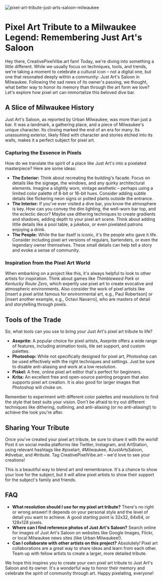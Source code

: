 ![pixel-art-tribute-just-arts-saloon-milwaukee](https://images.pexels.com/photos/33409064/pexels-photo-33409064.jpeg?auto=compress&cs=tinysrgb&fit=crop&h=627&w=1200)

# Pixel Art Tribute to a Milwaukee Legend: Remembering Just Art's Saloon

Hey there, CreativePixelVibe.art fam! Today, we're diving into something a little different. While we usually focus on techniques, tools, and trends, we're taking a moment to celebrate a cultural icon – not a digital one, but one that resonated deeply within a community: Just Art's Saloon in Milwaukee. Following the sad news of its owner's passing, we thought, what better way to honor its memory than through the art form we love? Let's explore how pixel art can immortalize this beloved dive bar.

## A Slice of Milwaukee History

Just Art's Saloon, as reported by Urban Milwaukee, was more than just a bar. It was a landmark, a gathering place, and a piece of Milwaukee's unique character. Its closing marked the end of an era for many. Its unassuming exterior, likely filled with character and stories etched into its walls, makes it a perfect subject for pixel art.

### Capturing the Essence in Pixels

How do we translate the spirit of a place like Just Art's into a pixelated masterpiece? Here are some ideas:

*   **The Exterior:** Think about recreating the building's facade. Focus on details like the signage, the windows, and any quirky architectural elements. Imagine a slightly worn, vintage aesthetic – perhaps using a limited color palette of 8-bit or 16-bit hues. Consider adding subtle details like flickering neon signs or potted plants outside the entrance.
*   **The Interior:** If you've ever visited a dive bar, you know the atmosphere is key. How can you convey the dim lighting, the well-worn bar top, and the eclectic decor? Maybe use dithering techniques to create gradients and shadows, adding depth to your pixel art scene. Think about adding little details like a pool table, a jukebox, or even pixelated patrons enjoying a drink.
*   **The People:** While the bar itself is iconic, it's the people who gave it life. Consider including pixel art versions of regulars, bartenders, or even the legendary owner themselves. These small details can help tell a story and evoke a sense of community.

### Inspiration from the Pixel Art World

When embarking on a project like this, it's always helpful to look to other artists for inspiration. Think about games like *Thimbleweed Park* or *Kentucky Route Zero*, which expertly use pixel art to create evocative and atmospheric environments. Also consider the work of pixel artists like [insert a pixel artist famous for environmental art, e.g., Paul Robertson] or [insert another example, e.g., Octavi Navarro], who are masters of detail and storytelling through pixels.

## Tools of the Trade

So, what tools can you use to bring your Just Art's pixel art tribute to life?

*   **Aseprite:** A popular choice for pixel artists, Aseprite offers a wide range of features, including animation tools, tile set support, and custom palettes.
*   **Photoshop:** While not specifically designed for pixel art, Photoshop can be used effectively with the right techniques and settings. Just be sure to disable anti-aliasing and work at a low resolution.
*   **Piskel:** A free, online pixel art editor that's perfect for beginners.
*   **Krita:** An excellent free and open-source painting program that also supports pixel art creation. It is also good for larger images that Photoshop will choke on.

Remember to experiment with different color palettes and resolutions to find the style that best suits your vision. Don't be afraid to try out different techniques like dithering, outlining, and anti-aliasing (or no anti-aliasing!) to achieve the look you're after.

## Sharing Your Tribute

Once you've created your pixel art tribute, be sure to share it with the world! Post it on social media platforms like Twitter, Instagram, and ArtStation, using relevant hashtags like #pixelart, #Milwaukee, #JustArtsSaloon, #divebar, and #tribute. Tag CreativePixelVibe.art – we'd love to see your creations!

This is a beautiful way to blend art and remembrance. It's a chance to show your love for the subject, but it will allow pixel artists to show their support for the subject's family and friends.

## FAQ

*   **What resolution should I use for my pixel art tribute?** There's no right or wrong answer! It depends on your personal style and the level of detail you want to achieve. A good starting point is 32x32, 64x64, or 128x128 pixels.
*   **Where can I find reference photos of Just Art's Saloon?** Search online for images of Just Art's Saloon on websites like Google Images, Flickr, or local Milwaukee news sites (like Urban Milwaukee!).
*   **Can I collaborate with other artists on this project?** Absolutely! Pixel art collaborations are a great way to share ideas and learn from each other. Team up with fellow artists to create a larger, more detailed tribute.

We hope this inspires you to create your own pixel art tribute to Just Art's Saloon and its owner. It's a wonderful way to honor their memory and celebrate the spirit of community through art. Happy pixelating, everyone!
